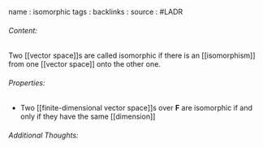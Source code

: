 name : isomorphic
tags : 
backlinks : 
source : #LADR

###### Content:
Two [[vector space]]s are called isomorphic if there is an [[isomorphism]] from one [[vector space]] onto the other one.

###### Properties:
- Two [[finite-dimensional vector space]]s over $\textbf{F}$ are isomorphic if and only if they have the same [[dimension]]

###### Additional Thoughts:

